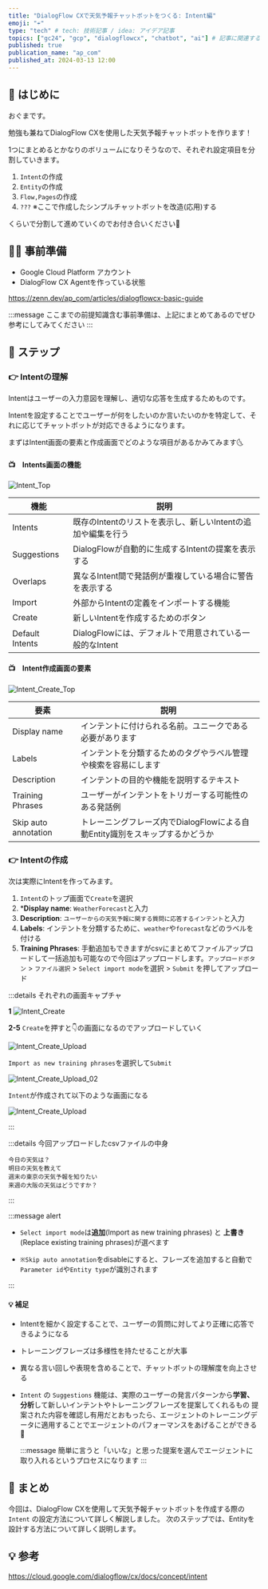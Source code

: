 ```yaml
---
title: "DialogFlow CXで天気予報チャットボットをつくる: Intent編"
emoji: "☔"
type: "tech" # tech: 技術記事 / idea: アイデア記事
topics: ["gc24", "gcp", "dialogflowcx", "chatbot", "ai"] # 記事に関連するトピックをここに入力
published: true
publication_name: "ap_com"
published_at: 2024-03-13 12:00
---
```


## 🌟 はじめに

おぐまです。

勉強も兼ねてDialogFlow CXを使用した天気予報チャットボットを作ります！

1つにまとめるとかなりのボリュームになりそうなので、それぞれ設定項目を分割していきます。

1. `Intent`の作成
2. `Entity`の作成
3. `Flow,Pages`の作成
4. `???` ※ここで作成したシンプルチャットボットを改造(応用)する

くらいで分割して進めていくのでお付き合いください💆

## 👷‍♂️ 事前準備

- Google Cloud Platform アカウント
- DialogFlow CX Agentを作っている状態

https://zenn.dev/ap_com/articles/dialogflowcx-basic-guide

:::message
ここまでの前提知識含む事前準備は、上記にまとめてあるのでぜひ参考にしてみてください
:::

## 📖 ステップ

### 👉 Intentの理解

Intentはユーザーの入力意図を理解し、適切な応答を生成するためものです。

Intentを設定することでユーザーが何をしたいのか言いたいのかを特定して、それに応じてチャットボットが対応できるようになります。

まずはIntent画面の要素と作成画面でどのような項目があるかみてみます🌜

#### 📺　Intents画面の機能

![Intent_Top](/images/dialogflow-chatbot-shuzo-weather-forecast-intent/Intent_Top.jpg)

| 機能              | 説明                                                  |
|-----------------|-----------------------------------------------------|
| Intents         | 既存のIntentのリストを表示し、新しいIntentの追加や編集を行う |
| Suggestions     | DialogFlowが自動的に生成するIntentの提案を表示する         |
| Overlaps        | 異なるIntent間で発話例が重複している場合に警告を表示する     |
| Import          | 外部からIntentの定義をインポートする機能                 |
| Create          | 新しいIntentを作成するためのボタン                     |
| Default Intents | DialogFlowには、デフォルトで用意されている一般的なIntent   |

#### 📺　Intent作成画面の要素

![Intent_Create_Top](/images/dialogflow-chatbot-shuzo-weather-forecast-intent/Intent_Create_Top.jpg)

| 要素                 | 説明                                                  |
|--------------------|-----------------------------------------------------|
| Display name       | インテントに付けられる名前。ユニークである必要があります           |
| Labels             | インテントを分類するためのタグやラベル管理や検索を容易にします      |
| Description        | インテントの目的や機能を説明するテキスト                         |
| Training Phrases   | ユーザーがインテントをトリガーする可能性のある発話例               |
| Skip auto annotation | トレーニングフレーズ内でDialogFlowによる自動Entity識別をスキップするかどうか |

### 👉 Intentの作成

次は実際にIntentを作ってみます。

1. `Intent`のトップ画面で`Create`を選択
2. ***Display name**: `WeatherForecast`と入力
3. **Description**: `ユーザーからの天気予報に関する質問に応答するインテント`と入力
4. **Labels**: インテントを分類するために、`weather`や`forecast`などのラベルを付ける
5. **Training Phrases**: 手動追加もできますがcsvにまとめてファイルアップロードして一括追加も可能なので今回はアップロードします。`アップロードボタン` > `ファイル選択` > `Select import mode`を選択 > `Submit` を押してアップロード

:::details それぞれの画面キャプチャ

**1**
![Intent_Create](/images/dialogflow-chatbot-shuzo-weather-forecast-intent/Intent_Create.jpg)

**2-5**
`Create`を押すと👇の画面になるのでアップロードしていく

![Intent_Create_Upload](/images/dialogflow-chatbot-shuzo-weather-forecast-intent/Intent_Create_Upload.jpg)

`Import as new training phrases`を選択して`Submit`

![Intent_Create_Upload_02](/images/dialogflow-chatbot-shuzo-weather-forecast-intent/Intent_Create_Upload_02.jpg)

`Intent`が作成されて以下のような画面になる

![Intent_Create_Upload](/images/dialogflow-chatbot-shuzo-weather-forecast-intent/Intent_Create_TraningPhrase.jpg)

:::

:::details 今回アップロードしたcsvファイルの中身

```csv
今日の天気は？
明日の天気を教えて
週末の東京の天気予報を知りたい
来週の大阪の天気はどうですか？
```

:::

:::message alert

- `Select import mode`は**追加**(Import as new training phrases) と **上書き**(Replace existing training phrases)が選べます

- `※Skip auto annotation`をdisableにすると、フレーズを追加すると自動で`Parameter id`や`Entity type`が識別されます

:::

#### 💡 補足

- Intentを細かく設定することで、ユーザーの質問に対してより正確に応答できるようになる
- トレーニングフレーズは多様性を持たせることが大事
- 異なる言い回しや表現を含めることで、チャットボットの理解度を向上させる
- `Intent` の `Suggestions` 機能は、実際のユーザーの発言パターンから**学習、分析**して新しいインテントやトレーニングフレーズを提案してくれるもの
  提案された内容を確認し有用だとおもったら、エージェントのトレーニングデータに適用することでエージェントのパフォーマンスをあげることができる🕺

  :::message
  簡単に言うと「いいな」と思った提案を選んでエージェントに取り入れるというプロセスになります
  :::

## 🎉 まとめ

今回は、DialogFlow CXを使用して天気予報チャットボットを作成する際の `Intent` の設定方法について詳しく解説しました。
次のステップでは、Entityを設計する方法について詳しく説明します。

## 💡 参考

https://cloud.google.com/dialogflow/cx/docs/concept/intent
